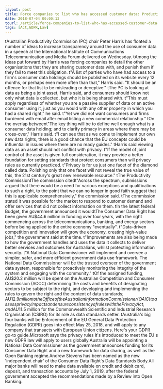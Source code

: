 ```yaml
---
layout: post
title: Force companies to list who has accessed customer data: Productivity Commission
date: 2018-07-04 00:00:13
tourl: /article/force-companies-to-list-who-has-accessed-customer-data-productivity-commission/
tags: [Act,GDPR,Law]
---
```

 tAustralian Productivity Commission (PC) chair Peter Harris has floated a number of ideas to increase transparency around the use of consumer data in a speech at the International Institute of Communications Telecommunication and Media Forum delivered on Wednesday. tAmong the ideas put forward by Harris was forcing companies to detail the other organisations that they are sharing customer data with, and punish them if they fail to meet this obligation. t"A list of parties who have had access to a firm's consumer data holdings should be published on its website every 12 months, or perhaps even more often than that," Harris said. "It should be an offence for that list to be misleading or deceptive." tThe PC is looking at data as being a joint asset, Harris said, and consumers should know not only what data is collected, but who it is being shared with. t"This must apply regardless of whether you are a passive supplier of data or an active consumer using it, just as you would with any other property in which you had a shared right," he said. t"Yet we did not want consumers and firms burdened with email after email listing a new commercial relationship." tOn the overlap betweent"The key thing will be to define well enough what is a consumer data holding; and to clarify primacy in areas where there may be cross-over," Harris said. t"I can see that as we come to implement our own new data rights, there is a good chance that the EU concepts could be influential in issues where there are no ready guides." tHarris said viewing data as an asset should not conflict with privacy. t"If the model of joint control of the asset is given full consideration, it may provide a better foundation for setting standards that protect consumers than will privacy rules as currently practiced. t"Privacy is for us just one facet of the diamond called data. Polishing only that one facet will not reveal the true value of this, the 21st century's great new renewable resource." tThe Productivity CommissiontThe commission citedt"Across the spectrum, submissions argued that there would be a need for various exceptions and qualifications to such a right, to the point that we can no longer in good faith suggest that this is applicable comprehensively," the commission said. tThe commission stated it was possible for the market to respond to customer demand and offer services that did not collect information on them. tIn the latest federal Budget, the government announced it wouldtThe Consumer Data Right has been given AU$44.6 million in funding over four years, with the right commencing across the telecommunications, banking, and energy sectors before being applied to the entire economy "eventually". t"Data-driven competition and innovation will grow the economy, creating high-value jobs," the government said at the time. t"Improvements are also being made to how the government handles and uses the data it collects to deliver better services and outcomes for Australians, whilst protecting information security. t"A National Data Commissioner will implement and oversee a simpler, safer, and more efficient government data use framework. The National Data Commissioner will be the trusted overseer of the government data system, responsible for proactively monitoring the integrity of the system and engaging with the community." tOf the assigned funding, AU$20.2 million will be spent on the Australian Competition and Consumer Commission (ACCC) determining the costs and benefits of designating sectors to be subject to the right, and developing and implementing the rules to govern the right and the content of data standards; AU$12.9 million to the Office of the Australian Information Commissioner (OAIC) to assess privacy impacts and ensure consistency of rules with the Privacy Act; and AU$11.5 million for the Commonwealth Scientific and Industrial Research Organisation (CSIRO) for its role as data standards setter. tAustralia's big four banks will be Enforcement of the EU General Data Protection Regulation (GDPR) goes into effect May 25, 2018, and will apply to any company that transacts with European Union citizens. Here's your GDPR go-to guide.Microsoft says the privacy rules it's introduced to meet the EU's new GDPR law will apply to users globally.Australia will be appointing a National Data Commissioner as the government announces funding for its Consumer Data Right and a new framework for data sharing, as well as the Open Banking regime.Andrew Stevens has been named as the new 'independent chair' of the Consumer Data Right's Data Standards Body.All major banks will need to make data available on credit and debit card, deposit, and transaction accounts by July 1, 2019, after the federal government accepted the recommendations made by a Review into Open Banking.